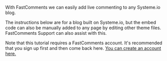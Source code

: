 With FastComments we can easily add live commenting to any Systeme.io blog.

The instructions below are for a blog built on Systeme.io, but the embed code can also be manually added to any page by editing other theme files. FastComments Support can also assist with this.

Note that this tutorial requires a FastComments account. It's recommended that you sign up first and then come back here. [You can create an account here.](https://fastcomments.com/auth/tenant-signup?packageId=flex)
